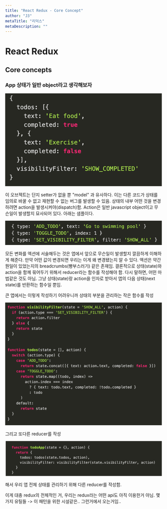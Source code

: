 ```yaml
---
title: "React Redux - Core Concept"
author: "J3"
metaTitle: "리덕스"
metaDescription: ""
---
```


# React Redux
## Core concepts

### App 상태가 일반 object라고 생각해보자
![React-Redux1](static/j3-redux/redux1.png)

이 오브젝트는 단지 setter가 없을 뿐 "model" 과 유사하다. 이는 다른 코드가 상태를 임의로 바꿀 수 없고 재현할 수 없는 버그를 발생할 수 있음. 상태의 내부 어떤 것을 변경하려면 action을 발생시켜야(dispatch)함.
Action은 일반 javascript object이고 무슨일이 발생할지 묘사되어 있다.
아래는 샘플이다.

![React-Redux2](./j3-redux/redux2.png)

모든 변화를 엑션에 서술해두는 것은 앱에서 앞으로 무슨일이 발생할지 깔끔하게 이해하게 해준다.
만약 어떤 값이 변경되면 우리는 이게 왜 변경됐는지 알 수 있다.
액션은 약간 뭔일이 있었는지의 breadcrumbs(빵부스러기) 같은 존재임.
결론적으로 상태(state)와 action을 함께 묶어두기 위해서 reducer라는 함수를 작성해야 함.
다시 말하면, 어떤 마법같은 것도 아님. 그냥 상태(state)랑 action을 인자로 받아서 앱의 다음 상태(next state)를 반환하는 함수일 뿐임.

큰 앱에서는 이렇게 작성하기 어려우니까 상태의 부분을 관리하는 작은 함수를 작성

![React-redux3](./j3-redux/redux3.png)

그리고 또다른 reducer를 작성

![React-redux4](./j3-redux/redux4.png)

해서 우리 앱 전체 상태를 관리하기 위해 다른 reducer를 작성함.

이게 대충 redux의 전체적인 거, 우리는 redux라는 어떤 api도 아직 이용한거 아님.
몇가지 유틸들 -> 이 패턴을 위한 시설같은.. 그런거에서 오는거임..
